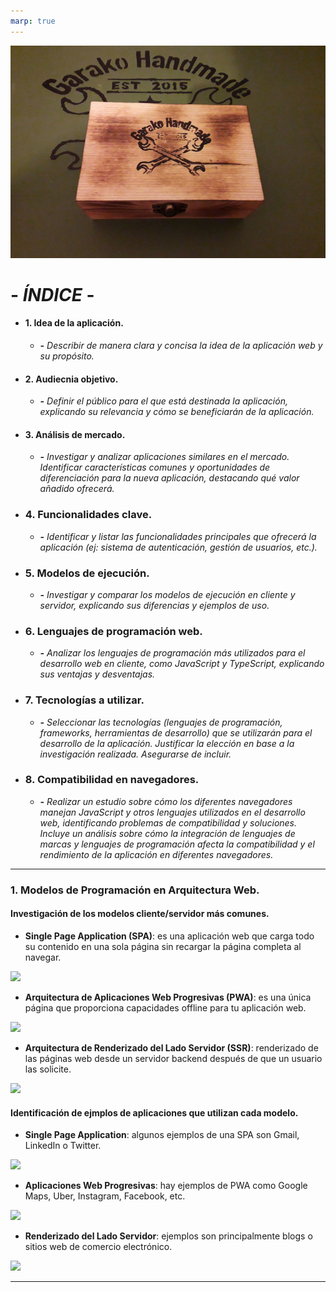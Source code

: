 ```yaml
---
marp: true
---
```

![PortadaPresentacion](portada.png)

# - *ÍNDICE* -

- ####  1. Idea de la aplicación.
    - ***-** Describir de manera clara y concisa la idea de la aplicación web y su propósito.*

- #### 2. Audiecnia objetivo.
    - ***-** Definir el público para el que está destinada la aplicación, explicando su relevancia y cómo se beneficiarán de la aplicación.*

- #### 3. Análisis de mercado.
    - ***-**  Investigar y analizar aplicaciones similares en el mercado. Identificar características comunes y oportunidades de diferenciación para la nueva aplicación, destacando qué valor añadido ofrecerá.*

- ### 4. Funcionalidades clave.
    - ***-**  Identificar y listar las funcionalidades principales que ofrecerá la aplicación (ej: sistema de autenticación, gestión de usuarios, etc.).*

- ### 5. Modelos de ejecución. 
    - ***-** Investigar y comparar los modelos de ejecución en cliente y servidor, explicando sus diferencias y ejemplos de uso.*

- ### 6. Lenguajes de programación web.
    - ***-** Analizar los lenguajes de programación más utilizados para el desarrollo web en cliente, como JavaScript y TypeScript, explicando sus ventajas y desventajas.*

- ### 7. Tecnologías a utilizar.
    - ***-** Seleccionar las tecnologías (lenguajes de programación, frameworks, herramientas de desarrollo) que se utilizarán para el desarrollo de la aplicación. Justificar la elección en base a la investigación realizada. Asegurarse de incluir.*

- ### 8. Compatibilidad en navegadores.
    - ***-**  Realizar un estudio sobre cómo los diferentes navegadores manejan JavaScript y otros lenguajes utilizados en el desarrollo web, identificando problemas de compatibilidad y soluciones. Incluye un análisis sobre cómo la integración de lenguajes de marcas y lenguajes de programación afecta la compatibilidad y el rendimiento de la aplicación en diferentes navegadores.*

---
### 1. Modelos de Programación en Arquitectura Web.
#### Investigación de los modelos cliente/servidor más comunes.

- **Single Page Application (SPA)**:  es una aplicación web que carga todo su contenido en una sola página sin recargar la página completa al navegar.

<img src="SPA.png" width="220"/>

- **Arquitectura de Aplicaciones Web Progresivas (PWA)**: es una única página que proporciona capacidades offline para tu aplicación web. 

<img src="PWA.png" width="280"/>

- **Arquitectura de Renderizado del Lado Servidor (SSR)**:  renderizado de las páginas web desde un servidor backend después de que un usuario las solicite.

<img src="SSR.png" width="400"/>

#### Identificación de ejmplos de aplicaciones que utilizan cada modelo.

- **Single Page Application**: algunos ejemplos de una SPA son Gmail, LinkedIn o Twitter.

<img src="Eje SPA.png" width="220"/>

- **Aplicaciones Web Progresivas**: hay ejemplos de PWA como Google Maps, Uber, Instagram, Facebook, etc.

<img src="Eje PWA.png" width="220"/>

- **Renderizado del Lado Servidor**: ejemplos son principalmente blogs o sitios web de comercio electrónico.

<img src="Eje SSR.png" width="220"/>

---
